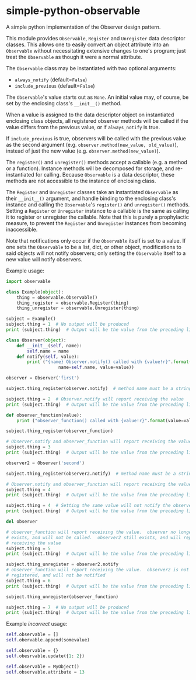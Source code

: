 # simple-python-observable
A simple python implementation of the Observer design pattern.

This module provides `Observable`, `Register` and `Unregister` data descriptor
classes.  This allows one to easily convert an object attribute into an
`Observable` without necessitating extensive changes to one's program; just
treat the `Observable` as though it were a normal attribute.

The `Observable` class may be instantiated with two optional arguments:
* `always_notify` (default=`False`)
* `include_previous` (default=`False`)

The `Observable`'s value starts out as `None`.  An initial value may, of
course, be set by the enclosing class's `__init__()` method.

When a value is assigned to the data descriptor object on instantiated
enclosing class objects, all registered observer methods will be called
if the value differs from the previous value, or if `always_notify` is true.

If `include_previous` is true, observers will be called with the previous
value as the second argument (e.g. `observer.method(new_value, old_value)`),
instead of just the new value (e.g. `observer.method(new_value)`).

The `register()` and `unregister()` methods accept a callable (e.g. a method
or a function).  Instance methods will be decomposed for storage, and re-
instantiated for calling.  Because `Observable` is a data descriptor, these
methods are not accessible to the instance of enclosing class.

The `Register` and `Unregister` classes take an instantiated `Observable` as
their `__init__()` argument, and handle binding to the enclosing class's
instance and calling the `Observable`'s `register()` and `unregister()`
methods.  Setting a `Register` or `Unregister` instance to a callable is the
same as calling it to register or unregister the callable.  Note that this is
purely a prophylactic measure, to prevent the `Register` and `Unregister`
instances from becoming inaccessible.

Note that notifications only occur if the `Observable` itself is set to a
value.  If one sets the `Observable` to be a list, dict, or other object,
modifications to said objects will not notify observers; only setting the
`Observable` itself to a new value will notify observers.

Example usage:
```python
import observable

class Example(object):
    thing = observable.Observable()
    thing_register = observable.Register(thing)
    thing_unregister = observable.Unregister(thing)

subject = Example()
subject.thing = 1  # No output will be produced
print (subject.thing)  # Output will be the value from the preceding line

class Observer(object):
    def __init__(self, name):
        self.name = name
    def notify(self, value):
        print ("{name} Observer.notify() called with {value!r}".format(
                    name=self.name, value=value))

observer = Observer('first')

subject.thing_register(observer.notify)  # method name must be a string

subject.thing = 2  # Observer.notify will report receiving the value
print (subject.thing)  # Output will be the value from the preceding line

def observer_function(value):
    print ("observer_function() called with {value!r}".format(value=value))

subject.thing_register(observer_function)

# Observer.notify and observer_function will report receiving the value
subject.thing = 3
print (subject.thing)  # Output will be the value from the preceding line

observer2 = Observer('second')

subject.thing_register(observer2.notify)  # method name must be a string

# Observer.notify and observer_function will report receiving the value
subject.thing = 4
print (subject.thing)  # Output will be the value from the preceding line

subject.thing = 4  # Setting the same value will not notify the observers.
print (subject.thing)  # Output will be the value from the preceding line

del observer

# observer_function will report receiving the value.  observer no longer
# exists, and will not be called.  observer2 still exists, and will report
# receiving the value
subject.thing = 5
print (subject.thing)  # Output will be the value from the preceding line

subject.thing_unregister = observer2.notify
# observer_function will report receiving the value.  observer2 is not
# registered, and will not be notified
subject.thing = 6
print (subject.thing)  # Output will be the value from the preceding line

subject.thing_unregister(observer_function)

subject.thing = 7  # No output will be produced
print (subject.thing)  # Output will be the value from the preceding line
```

Example *incorrect* usage:
```python
self.observable = []
self.obervable.append(somevalue)

self.observable = {}
self.obesrvable.update({1: 2})

self.observable = MyObject()
self.observable.attribute = 13
```
